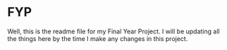 # FYP
Well, this is the readme file for my Final Year Project. I will be updating all the things here by the time I make any changes in this project.

